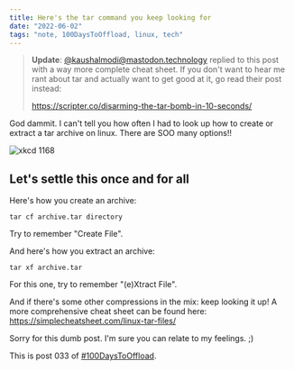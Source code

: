 ```yaml
---
title: Here's the tar command you keep looking for
date: "2022-06-02"
tags: "note, 100DaysToOffload, linux, tech"
---
```


> **Update**: [@kaushalmodi@mastodon.technology](https://mastodon.technology/@kaushalmodi)
> replied to this post with a way more complete cheat sheet. If you don't want
> to hear me rant about tar and actually want to get good at it, go read their
> post instead:
>
> https://scripter.co/disarming-the-tar-bomb-in-10-seconds/

God dammit. I can't tell you how often I had to look up how to create or
extract a tar archive on linux. There are SOO many options!!

![xkcd 1168](https://imgs.xkcd.com/comics/tar_2x.png)

## Let's settle this once and for all

Here's how you create an archive:

```
tar cf archive.tar directory
```

Try to remember "Create File".

And here's how you extract an archive:

```
tar xf archive.tar
```

For this one, try to remember "(e)Xtract File".

And if there's some other compressions in the mix: keep looking it up! A more
comprehensive cheat sheet can be found here:
https://simplecheatsheet.com/linux-tar-files/

Sorry for this dumb post. I'm sure you can relate to my feelings. ;)

This is post 033 of [#100DaysToOffload](https://100daystooffload.com/).
